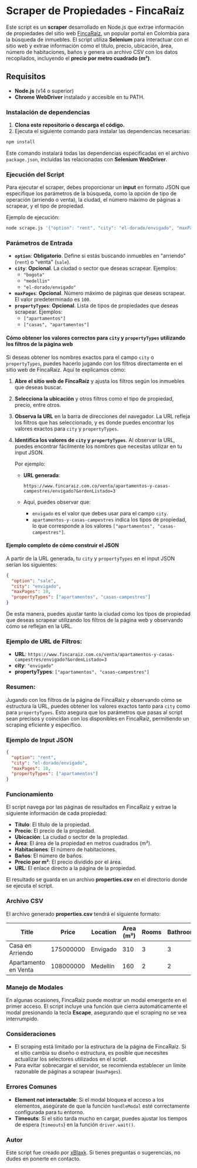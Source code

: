 # Scraper de Propiedades - FincaRaíz

Este script es un **scraper** desarrollado en Node.js que extrae información de propiedades del sitio web [FincaRaíz](https://www.fincaraiz.com.co), un popular portal en Colombia para la búsqueda de inmuebles. El script utiliza **Selenium** para interactuar con el sitio web y extrae información como el título, precio, ubicación, área, número de habitaciones, baños y genera un archivo CSV con los datos recopilados, incluyendo el **precio por metro cuadrado (m²)**.

## Requisitos

- **Node.js** (v14 o superior)
- **Chrome WebDriver** instalado y accesible en tu PATH.

### Instalación de dependencias

1. **Clona este repositorio o descarga el código.**
2. Ejecuta el siguiente comando para instalar las dependencias necesarias:

```bash
npm install
```

Este comando instalará todas las dependencias especificadas en el archivo `package.json`, incluidas las relacionadas con **Selenium WebDriver**.

### Ejecución del Script

Para ejecutar el scraper, debes proporcionar un **input** en formato JSON que especifique los parámetros de la búsqueda, como la opción de tipo de operación (arriendo o venta), la ciudad, el número máximo de páginas a scrapear, y el tipo de propiedad.

Ejemplo de ejecución:

```bash
node scrape.js '{"option": "rent", "city": "el-dorado/envigado", "maxPages": 10, "propertyTypes": ["apartamentos"]}'
```

### Parámetros de Entrada

- **`option`**: **Obligatorio**. Define si estás buscando inmuebles en "arriendo" (`rent`) o "venta" (`sale`).
- **`city`**: **Opcional**. La ciudad o sector que deseas scrapear. Ejemplos:
  - `"bogota"`
  - `"medellin"`
  - `"el-dorado/envigado"`
- **`maxPages`**: **Opcional**. Número máximo de páginas que deseas scrapear. El valor predeterminado es `100`.
- **`propertyTypes`**: **Opcional**. Lista de tipos de propiedades que deseas scrapear. Ejemplos:
  - `["apartamentos"]`
  - `["casas", "apartamentos"]`

#### Cómo obtener los valores correctos para `city` y `propertyTypes` utilizando los filtros de la página web

Si deseas obtener los nombres exactos para el campo `city` o `propertyTypes`, puedes hacerlo jugando con los filtros directamente en el sitio web de FincaRaíz. Aquí te explicamos cómo:

1. **Abre el sitio web de FincaRaíz** y ajusta los filtros según los inmuebles que deseas buscar.
   
2. **Selecciona la ubicación** y otros filtros como el tipo de propiedad, precio, entre otros.

3. **Observa la URL** en la barra de direcciones del navegador. La URL refleja los filtros que has seleccionado, y es donde puedes encontrar los valores exactos para `city` y `propertyTypes`.

4. **Identifica los valores de `city` y `propertyTypes`**. Al observar la URL, puedes encontrar fácilmente los nombres que necesitas utilizar en tu input JSON.

   Por ejemplo:
   - **URL generada**: 

     ```
     https://www.fincaraiz.com.co/venta/apartamentos-y-casas-campestres/envigado?&ordenListado=3
     ```

   - Aquí, puedes observar que:
     - `envigado` es el valor que debes usar para el campo `city`.
     - `apartamentos-y-casas-campestres` indica los tipos de propiedad, lo que corresponde a los valores `["apartamentos", "casas-campestres"]`.

#### Ejemplo completo de cómo construir el JSON

A partir de la URL generada, tu `city` y `propertyTypes` en el input JSON serían los siguientes:

```json
{
  "option": "sale",
  "city": "envigado",
  "maxPages": 10,
  "propertyTypes": ["apartamentos", "casas-campestres"]
}
```

De esta manera, puedes ajustar tanto la ciudad como los tipos de propiedad que deseas scrapear utilizando los filtros de la página web y observando cómo se reflejan en la URL.

### Ejemplo de URL de Filtros:

- **URL**: `https://www.fincaraiz.com.co/venta/apartamentos-y-casas-campestres/envigado?&ordenListado=3`
- **city**: `"envigado"`
- **propertyTypes**: `["apartamentos", "casas-campestres"]`

### Resumen:

Jugando con los filtros de la página de FincaRaíz y observando cómo se estructura la URL, puedes obtener los valores exactos tanto para `city` como para `propertyTypes`. Esto asegura que los parámetros que pasas al script sean precisos y coincidan con los disponibles en FincaRaíz, permitiendo un scraping eficiente y específico.

### Ejemplo de Input JSON

```json
{
  "option": "rent",
  "city": "el-dorado/envigado",
  "maxPages": 10,
  "propertyTypes": ["apartamentos"]
}
```

### Funcionamiento

El script navega por las páginas de resultados en FincaRaíz y extrae la siguiente información de cada propiedad:

- **Título**: El título de la propiedad.
- **Precio**: El precio de la propiedad.
- **Ubicación**: La ciudad o sector de la propiedad.
- **Área**: El área de la propiedad en metros cuadrados (m²).
- **Habitaciones**: El número de habitaciones.
- **Baños**: El número de baños.
- **Precio por m²**: El precio dividido por el área.
- **URL**: El enlace directo a la página de la propiedad.

El resultado se guarda en un archivo **properties.csv** en el directorio donde se ejecuta el script.

### Archivo CSV

El archivo generado **properties.csv** tendrá el siguiente formato:

| Title                | Price      | Location   | Area (m²) | Rooms | Bathrooms | Price per m² | URL                                        |
|----------------------|------------|------------|-----------|-------|-----------|--------------|--------------------------------------------|
| Casa en Arriendo      | 175000000  | Envigado   | 310       | 3     | 3         | 5645.16      | https://fincaraiz.com.co/inmueble/123456   |
| Apartamento en Venta  | 108000000  | Medellín   | 160       | 2     | 2         | 6750.00      | https://fincaraiz.com.co/inmueble/654321   |

### Manejo de Modales

En algunas ocasiones, FincaRaíz puede mostrar un modal emergente en el primer acceso. El script incluye una función que cierra automáticamente el modal presionando la tecla **Escape**, asegurando que el scraping no se vea interrumpido.

### Consideraciones

- El scraping está limitado por la estructura de la página de FincaRaíz. Si el sitio cambia su diseño o estructura, es posible que necesites actualizar los selectores utilizados en el script.
- Para evitar sobrecargar el servidor, se recomienda establecer un límite razonable de páginas a scrapear (`maxPages`).

### Errores Comunes

- **Element not interactable**: Si el modal bloquea el acceso a los elementos, asegúrate de que la función `handleModal` esté correctamente configurada para tu entorno.
- **Timeouts**: Si el sitio tarda mucho en cargar, puedes ajustar los tiempos de espera (`timeouts`) en la función `driver.wait()`.

### Autor

Este script fue creado por [xBlaxk](https://github.com/xBlaxk). Si tienes preguntas o sugerencias, no dudes en ponerte en contacto.
